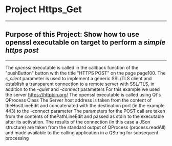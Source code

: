 # Project **Https_Get**
***
## Purpose of this Project: Show how to use **openssl executable** on target to perform a *simple https post*
***
The *openssl* executable is called in the callback function of the "pushButton" button with the title "HTTPS POST" on the page page100.
The *s_client* parameter is used to implement a generic SSL/TLS client and establish a transparent connection to a remote server with SSL/TLS, in addition to the *-quiet* and *-connect* parameters
For this example we used the server https://httpbin.org/ 
The openssl executable is called using Qt's QProcess Class
The Server host address is taken from the content of theHostLineEdit and concatenated with the destination port (in the example 443) to the -connect parameter
The parameters for the POST call are taken from the contents of thePathLineEdit and passed as stdin to the executable after its activation.
The results of the connection (in this case a JSon structure) are taken from the standard output of QProcess (process.readAll) and made available to the calling application in a QString for subsequent processing